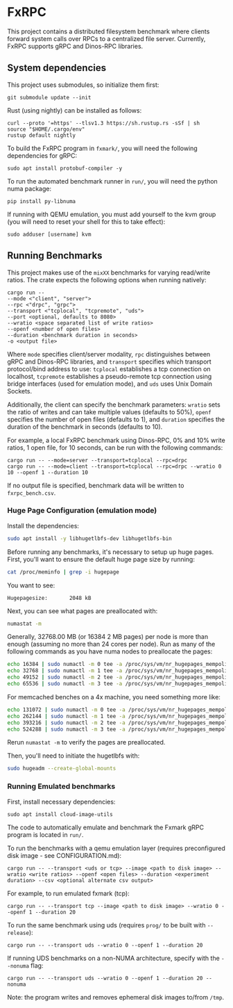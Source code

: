 # FxRPC

This project contains a distributed filesystem benchmark where clients forward system calls over RPCs to a centralized file server. Currently, FxRPC supports gRPC and Dinos-RPC libraries.

## System dependencies

This project uses submodules, so initialize them first:
```
git submodule update --init
```
Rust (using nightly) can be installed as follows:
```
curl --proto '=https' --tlsv1.3 https://sh.rustup.rs -sSf | sh
source "$HOME/.cargo/env"
rustup default nightly
```
To build the FxRPC program in ```fxmark/```, you will need the following dependencies for gRPC:
```
sudo apt install protobuf-compiler -y
```
To run the automated benchmark runner in ```run/```, you will need the python numa package:
```
pip install py-libnuma
```
If running with QEMU emulation, you must add yourself to the kvm group (you will need to reset your shell for this to take effect):
```
sudo adduser [username] kvm
```

## Running Benchmarks

This project makes use of the ```mixXX``` benchmarks for varying read/write ratios. The crate expects the following options when running natively:
```
cargo run -- 
--mode <"client", "server">
--rpc <"drpc", "grpc">
--transport <"tcplocal", "tcpremote", "uds">
--port <optional, defaults to 8080>
--wratio <space separated list of write ratios>
--openf <number of open files>
--duration <benchmark duration in seconds>
-o <output file>
```
Where ```mode``` specifies client/server modality, ```rpc``` distinguishes between gRPC and Dinos-RPC libraries, and ```transport``` specifies which transport protocol/bind address to use: ```tcplocal``` establishes a tcp connection on localhost, ```tcpremote``` establishes a pseudo-remote tcp connection using bridge interfaces (used for emulation mode), and ```uds``` uses Unix Domain Sockets.

Additionally, the client can specify the benchmark parameters: ```wratio``` sets the ratio of writes and can take multiple values (defaults to 50%), ```openf``` specifies the number of open files (defaults to 1), and ```duration``` specifies the duration of the benchmark in seconds (defaults to 10).

For example, a local FxRPC benchmark using Dinos-RPC, 0% and 10% write ratios, 1 open file, for 10 seconds, can be run with the following commands:
```
cargo run -- --mode=server --transport=tcplocal --rpc=drpc
cargo run -- --mode=client --transport=tcplocal --rpc=drpc --wratio 0 10 --openf 1 --duration 10
```

If no output file is specified, benchmark data will be written to ```fxrpc_bench.csv```.

### Huge Page Configuration (emulation mode)

Install the dependencies:
```bash
sudo apt install -y libhugetlbfs-dev libhugetlbfs-bin
```

Before running any benchmarks, it's necessary to setup up huge pages.
First, you'll want to ensure the default huge page size by running:
```bash
cat /proc/meminfo | grep -i hugepage
```
You want to see:
```
Hugepagesize:       2048 kB
```

Next, you can see what pages are preallocated with:
```bash
numastat -m
```

Generally, 32768.00 MB (or 16384 2 MB pages) per node is more than enough (assuming no more than 24 cores per node).
Run as many of the following commands as you have numa nodes to preallocate the pages:

```bash
echo 16384 | sudo numactl -m 0 tee -a /proc/sys/vm/nr_hugepages_mempolicy
echo 32768 | sudo numactl -m 1 tee -a /proc/sys/vm/nr_hugepages_mempolicy
echo 49152 | sudo numactl -m 2 tee -a /proc/sys/vm/nr_hugepages_mempolicy
echo 65536 | sudo numactl -m 3 tee -a /proc/sys/vm/nr_hugepages_mempolicy
```

For memcached benches on a 4x machine, you need something more like:
```bash
echo 131072 | sudo numactl -m 0 tee -a /proc/sys/vm/nr_hugepages_mempolicy
echo 262144 | sudo numactl -m 1 tee -a /proc/sys/vm/nr_hugepages_mempolicy
echo 393216 | sudo numactl -m 2 tee -a /proc/sys/vm/nr_hugepages_mempolicy
echo 524288 | sudo numactl -m 3 tee -a /proc/sys/vm/nr_hugepages_mempolicy
```

Rerun ```numastat -m``` to verify the pages are preallocated.

Then, you'll need to initiate the hugetlbfs with:
```bash
sudo hugeadm --create-global-mounts
```

### Running Emulated benchmarks

First, install necessary dependencies:

```sudo apt install cloud-image-utils```

The code to automatically emulate and benchmark the Fxmark gRPC program is located in ```run/```.

To run the benchmarks with a qemu emulation layer (requires preconfigured disk image - see CONFIGURATION.md):
```
cargo run -- --transport <uds or tcp> --image <path to disk image> --wratio <write ratios> --openf <open files> --duration <experiment duration> --csv <optional alternate csv output>
```
For example, to run emulated fxmark (tcp):
```
cargo run -- --transport tcp --image <path to disk image> --wratio 0 --openf 1 --duration 20
```
To run the same benchmark using uds (requires ```prog/``` to be built with ```--release```):
```
cargo run -- --transport uds --wratio 0 --openf 1 --duration 20
```
If running UDS benchmarks on a non-NUMA architecture, specify with the ```--nonuma``` flag:
```
cargo run -- --transport uds --wratio 0 --openf 1 --duration 20 --nonuma
```
Note: the program writes and removes ephemeral disk images to/from ```/tmp```.
